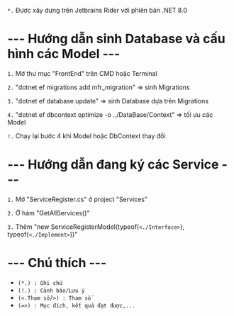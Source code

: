 ﻿<code>*.</code> Được xây dựng trên Jetbrains Rider với phiên bản .NET 8.0

# --- Hướng dẫn sinh Database và cấu hình các Model ---

<code>1.</code> Mở thư mục "FrontEnd" trên CMD hoặc Terminal

<code>2.</code> "dotnet ef migrations add mfr_migration" => sinh Migrations

<code>3.</code> "dotnet ef database update" => sinh Database dựa trên Migrations

<code>4.</code> "dotnet ef dbcontext optimize -o ../DataBase/Context" => tối ưu các Model

<code>!.</code> Chạy lại bước 4 khi Model hoặc DbContext thay đổi

# --- Hướng dẫn đang ký các Service ---

<code>1.</code> Mở "ServiceRegister.cs" ở project "Services"

<code>2.</code> Ở hàm "GetAllServices()"

<code>3.</code> Thêm "new ServiceRegisterModel(typeof(<code><./Interface></code>), typeof(<code><./Implement></code>))"

# --- Chú thích ---

<ul>
<li><code>(*.) : Ghi chú</code></li>
<li><code>(!.) : Cảnh báo/Lưu ý</code></li>
<li><code>(<.Tham số/>) : Tham số</code></li>
<li><code>(=>) : Mục đích, kết quả đạt được,...</code></li>
</ul>